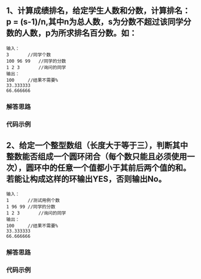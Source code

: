 ## 1、计算成绩排名，给定学生人数和分数，计算排名：p = (s-1)/n,其中n为总人数，s为分数不超过该同学分数的人数，p为所求排名百分数。如：

```
输入：
3		//同学个数
100 96 99	//同学的分数
1 2 3		//询问的同学
输出：
100		//结果不需要%
33.333333
66.666666
```

### 解答思路

### 代码示例


## 2、给定一个整型数组（长度大于等于三），判断其中整数能否组成一个圆环闭合（每个数只能且必须使用一次），圆环中的任意一个值都小于其前后两个值的和。若能让构成这样的环输出YES，否则输出No。


```
输入：
1		//测试用例个数
1 96 99	//同学的分数
1 2 3		//询问的同学
输出：
100		//结果不需要%
33.333333
66.666666
```

### 解答思路

### 代码示例
